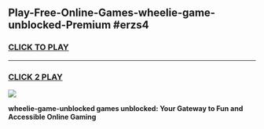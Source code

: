 
## Play-Free-Online-Games-wheelie-game-unblocked-Premium #erzs4
<h3>
<a href="https://premium.freeplayer.one?title=wheelie-game-unblocked&ref=8M">CLICK TO PLAY</a></h3>
<hr>

<h3>
<a href="https://premium.freeplayer.one?title=wheelie-game-unblocked&ref=8M">CLICK 2 PLAY</a>
  
</h3>

<a href="https://premium.freeplayer.one?title=wheelie-game-unblocked&ref=8M"><img src="https://clearcache.store/games.png"></a>


**wheelie-game-unblocked games unblocked: Your Gateway to Fun and Accessible Online Gaming**
